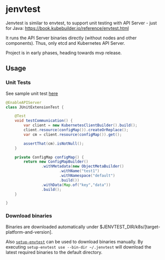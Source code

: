 # jenvtest

Jenvtest is similar to envtest, to support unit testing with API Server - just for Java:
https://book.kubebuilder.io/reference/envtest.html

It runs the API Server binaries directly (without nodes and other components). Thus, only etcd and Kubernetes API Server.

Project is in early phases, heading towards mvp release.

## Usage 

### Unit Tests

See sample unit test [here](https://github.com/csviri/jenvtest/blob/e22ecef78b916f43e35832e1154da90361db2802/src/test/java/com/csviri/kubeapi/JUnitExtensionTest.java)

```java
@EnableAPIServer
class JUnitExtensionTest {

    @Test
    void testCommunication() {
        var client = new KubernetesClientBuilder().build();
        client.resource(configMap()).createOrReplace();
        var cm = client.resource(configMap()).get();

        assertThat(cm).isNotNull();
    }

    private ConfigMap configMap() {
        return new ConfigMapBuilder()
                .withMetadata(new ObjectMetaBuilder()
                        .withName("test1")
                        .withNamespace("default")
                        .build())
                .withData(Map.of("key","data"))
                .build();
    }

}
```

### Download binaries

Binaries are downloaded automatically under $JENVTEST_DIR/k8s/[target-platform-and-version].

Also [`setup-envtest`](https://pkg.go.dev/sigs.k8s.io/controller-runtime/tools/setup-envtest#section-readme) can be used
to download binaries manually. By executing `setup-envtest use --bin-dir ~/.jenvtest` will download the latest required
binaries to the default directory.
